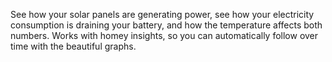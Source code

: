 See how your solar panels are generating power, see how your electricity consumption is draining your battery, and how the temperature affects both numbers. Works with homey insights, so you can automatically follow over time with the beautiful graphs. 